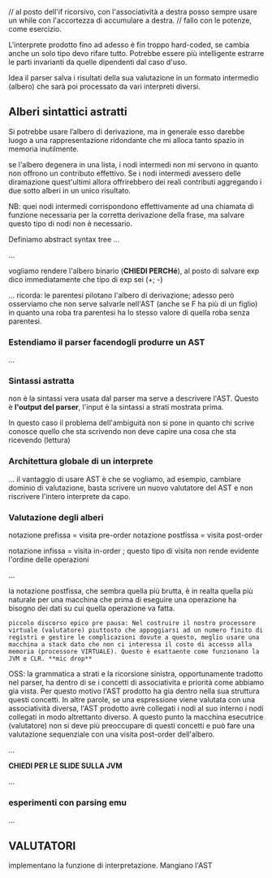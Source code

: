 // al posto dell'if ricorsivo, con l'associatività a destra posso sempre usare un while con l'accortezza di accumulare a destra.
// fallo con le potenze, come esercizio.

L'interprete prodotto fino ad adesso è fin troppo hard-coded, se cambia anche un solo tipo devo rifare tutto. Potrebbe essere più intelligente estrarre le parti invarianti da quelle dipendenti dal caso d'uso.

Idea il parser salva i risultati della sua valutazione in un formato intermedio (albero) che sarà poi processato da vari interpreti diversi.

## Alberi sintattici astratti
Si potrebbe usare l’albero di derivazione, ma in generale esso darebbe luogo a una rappresentazione ridondante che mi alloca tanto spazio in memoria inutilmente.

se l'albero degenera in una lista, i nodi intermedi non mi servono in quanto non offrono un contributo effettivo. Se i nodi intermedi avessero delle diramazione quest'ultimi allora offrirebbero dei reali contributi aggregando i due sotto alberi in un unico risultato.

NB: quei nodi intermedi corrispondono effettivamente ad una chiamata di funzione necessaria per la corretta derivazione della frase, ma salvare questo tipo di nodi non è necessario.

Definiamo abstract syntax tree ...

...

vogliamo rendere l'albero binario (__CHIEDI PERCHé__), al posto di salvare exp dico immediatamente che tipo di exp sei (+; -)

...
ricorda: le parentesi pilotano l'albero di derivazione; adesso però osserviamo che non serve salvarle nell'AST (anche se F ha più di un figlio) in quanto una roba tra parentesi ha lo stesso valore di quella roba senza parentesi.

### Estendiamo il parser facendogli produrre un AST
...

### Sintassi astratta
non è la sintassi vera usata dal parser ma serve a descrivere l'AST. Questo è __l'output del parser__, l'input è la sintassi a strati mostrata prima.

In questo caso il problema dell'ambiguità non si pone in quanto chi scrive conosce quello che sta scrivendo non deve capire una cosa che sta ricevendo (lettura)

### Architettura globale di un interprete
...
il vantaggio di usare AST è che se vogliamo, ad esempio, cambiare dominio di valutazione, basta scrivere un nuovo valutatore del AST e non riscrivere l'intero interprete da capo.

### Valutazione degli alberi
notazione prefissa  = visita pre-order
notazione postfissa = visita post-order

notazione infissa   = visita in-order ; questo tipo di visita non rende evidente l'ordine delle operazioni

...

la notazione postfissa, che sembra quella più brutta, è in realta quella più naturale per una macchina che prima di eseguire una operazione ha bisogno dei dati su cui quella operazione va fatta.

    piccolo discorso epico pre pausa: Nel costruire il nostro processore virtuale (valutatore) piuttosto che appoggiarsi ad un numero finito di registri e gestire le complicazioni dovute a questo, meglio usare una macchina a stack dato che non ci interessa il costo di accesso alla memoria (processore VIRTUALE). Questo è esattaente come funzionano la JVM e CLR. **mic drop**

OSS: la grammatica a strati e la ricorsione sinistra, opportunamente tradotto nel parser, ha dentro di se i concetti di associativita e priorità come abbiamo gia vista. Per questo motivo l'AST prodotto ha gia dentro nella sua struttura questi concetti. In altre parole, se una espressione viene valutata con una associatività diversa, l'AST prodotto avrè collegati i nodi al suo interno i nodi collegati in modo altrettanto diverso. A questo punto la macchina esecutrice (valutatore) non si deve più preoccupare di questi concetti e può fare una valutazione sequenziale con una visita post-order dell'albero.

...

__CHIEDI PER LE SLIDE SULLA JVM__ 

...

### esperimenti con parsing emu
...

## VALUTATORI
implementano la funzione di interpretazione. Mangiano l'AST